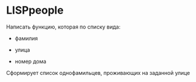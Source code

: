 # LISPpeople

Написать функцию, которая по списку вида:

- фамилия

- улица

- номер дома

Сформирует список однофамильцев, проживающих на заданной улице
